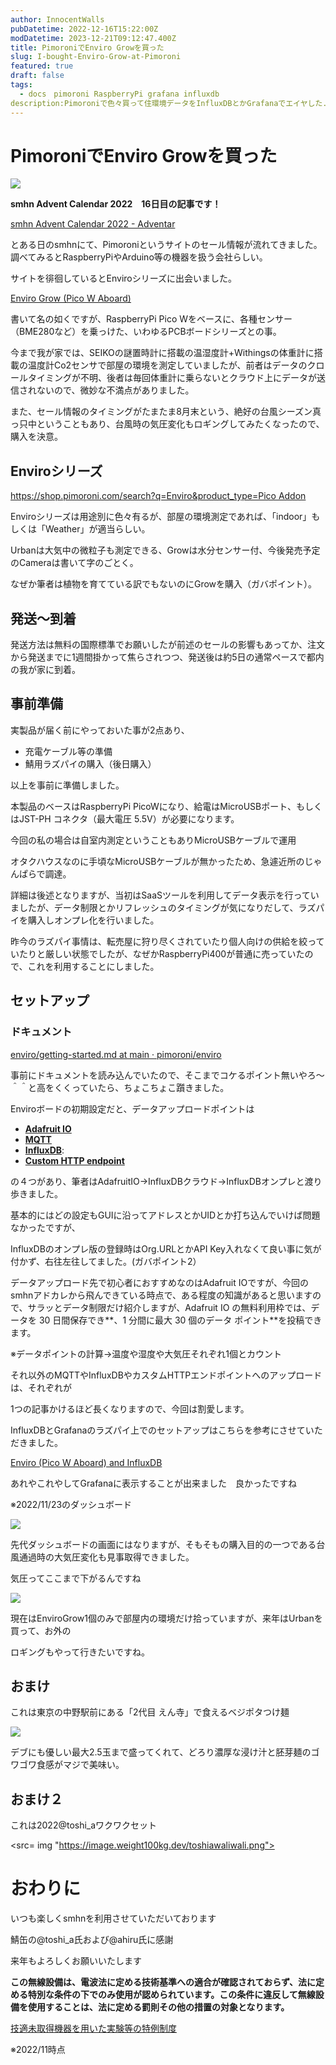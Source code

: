 ```yaml
---
author: InnocentWalls
pubDatetime: 2022-12-16T15:22:00Z
modDatetime: 2023-12-21T09:12:47.400Z
title: PimoroniでEnviro Growを買った
slug: I-bought-Enviro-Grow-at-Pimoroni
featured: true
draft: false
tags:
  - docs　pimoroni RaspberryPi grafana influxdb
description:Pimoroniで色々買って住環境データをInfluxDBとかGrafanaでエイヤした.
---
```


# PimoroniでEnviro Growを買った

<img src="https://image.weight100kg.dev/Untitled.png">

**smhn Advent Calendar 2022　16日目の記事です！**

[smhn Advent Calendar 2022 - Adventar](https://adventar.org/calendars/7936)

とある日のsmhnにて、Pimoroniというサイトのセール情報が流れてきました。
調べてみるとRaspberryPiやArduino等の機器を扱う会社らしい。

サイトを徘徊しているとEnviroシリーズに出会いました。

[Enviro Grow (Pico W Aboard)](https://shop.pimoroni.com/products/enviro-grow?variant=40055904305235)

書いて名の如くですが、RaspberryPi Pico Wをベースに、各種センサー（BME280など）を乗っけた、いわゆるPCBボードシリーズとの事。

今まで我が家では、SEIKOの謎置時計に搭載の温湿度計+Withingsの体重計に搭載の温度計Co2センサで部屋の環境を測定していましたが、前者はデータのクロールタイミングが不明、後者は毎回体重計に乗らないとクラウド上にデータが送信されないので、微妙な不満点がありました。

また、セール情報のタイミングがたまたま8月末という、絶好の台風シーズン真っ只中ということもあり、台風時の気圧変化もロギングしてみたくなったので、購入を決意。

## Enviroシリーズ

[https://shop.pimoroni.com/search?q=Enviro&product_type=Pico Addon](https://shop.pimoroni.com/search?q=Enviro&product_type=Pico%20Addon)

Enviroシリーズは用途別に色々有るが、部屋の環境測定であれば、「indoor」もしくは「Weather」が適当らしい。　

Urbanは大気中の微粒子も測定できる、Growは水分センサー付、今後発売予定のCameraは書いて字のごとく。

なぜか筆者は植物を育てている訳でもないのにGrowを購入（ガバポイント）。

## 発送～到着

発送方法は無料の国際標準でお願いしたが前述のセールの影響もあってか、注文から発送までに1週間掛かって焦らされつつ、発送後は約5日の通常ペースで都内の我が家に到着。

## 事前準備

実製品が届く前にやっておいた事が2点あり、

- 充電ケーブル等の準備
- 鯖用ラズパイの購入（後日購入）

以上を事前に準備しました。

本製品のベースはRaspberryPi PicoWになり、給電はMicroUSBポート、もしくはJST-PH コネクタ（最大電圧 5.5V）が必要になります。

今回の私の場合は自室内測定ということもありMicroUSBケーブルで運用

オタクハウスなのに手頃なMicroUSBケーブルが無かったため、急遽近所のじゃんぱらで調達。

詳細は後述となりますが、当初はSaaSツールを利用してデータ表示を行っていましたが、データ制限とかリフレッシュのタイミングが気になりだして、ラズパイを購入しオンプレ化を行いました。

昨今のラズパイ事情は、転売屋に狩り尽くされていたり個人向けの供給を絞っていたりと厳しい状態でしたが、なぜかRaspberryPi400が普通に売っていたので、これを利用することにしました。

## セットアップ

### ドキュメント

[enviro/getting-started.md at main · pimoroni/enviro](https://github.com/pimoroni/enviro/blob/main/documentation/getting-started.md)

事前にドキュメントを読み込んでいたので、そこまでコケるポイント無いやろ～＾＾と高をくくっていたら、ちょこちょこ躓きました。

Enviroボードの初期設定だと、データアップロードポイントは

- **[Adafruit IO](https://github.com/pimoroni/enviro/blob/main/documentation/destinations/adafruit-io.md)**
- **[MQTT](https://github.com/pimoroni/enviro/blob/main/documentation/destinations/mqtt.md)**
- **[InfluxDB](https://github.com/pimoroni/enviro/blob/main/documentation/destinations/influxdb.md)**:
- **[Custom HTTP endpoint](https://github.com/pimoroni/enviro/blob/main/documentation/destinations/custom-http-endpoint.md)**

の４つがあり、筆者はAdafruitIO→InfluxDBクラウド→InfluxDBオンプレと渡り歩きました。

基本的にはどの設定もGUIに沿ってアドレスとかUIDとか打ち込んでいけば問題なかったですが、

InfluxDBのオンプレ版の登録時はOrg.URLとかAPI Key入れなくて良い事に気が付かず、右往左往してました。(ガバポイント2）

データアップロード先で初心者におすすめなのはAdafruit IOですが、今回のsmhnアドカレから飛んできている時点で、ある程度の知識があると思いますので、サラッとデータ制限だけ紹介しますが、Adafruit IO の無料利用枠では、データを 30 日間保存でき**、1 分間に最大 30 個のデータ ポイント**を投稿できます。

※データポイントの計算→温度や湿度や大気圧それぞれ1個とカウント

それ以外のMQTTやInfluxDBやカスタムHTTPエンドポイントへのアップロードは、それぞれが

1つの記事かけるほど長くなりますので、今回は割愛します。

InfluxDBとGrafanaのラズパイ上でのセットアップはこちらを参考にさせていただきました。

[Enviro (Pico W Aboard) and InfluxDB](https://learn.pimoroni.com/article/enviro-and-influxdb)

あれやこれやしてGrafanaに表示することが出来ました　良かったですね　

※2022/11/23のダッシュボード

<img src="https://image.weight100kg.dev/Untitled.png">

先代ダッシュボードの画面にはなりますが、そもそもの購入目的の一つである台風通過時の大気圧変化も見事取得できました。

気圧ってここまで下がるんですね

<img src="https://image.weight100kg.dev/830658928cdb118a.png">


現在はEnviroGrow1個のみで部屋内の環境だけ拾っていますが、来年はUrbanを買って、お外の

ロギングもやって行きたいですね。

## おまけ

これは東京の中野駅前にある「2代目 えん寺」で食えるベジポタつけ麺

<img src="https://image.weight100kg.dev/7b8fe367e349e847.jpeg">

デブにも優しい最大2.5玉まで盛ってくれて、どろり濃厚な浸け汁と胚芽麺のゴワゴワ食感がマジで美味い。

## おまけ２

これは2022@toshi_aワクワクセット

<src= img "https://image.weight100kg.dev/toshiawaliwali.png">

# おわりに

いつも楽しくsmhnを利用させていただいております

鯖缶の@toshi_a氏および@ahiru氏に感謝

来年もよろしくお願いいたします

**この無線設備は、電波法に定める技術基準への適合が確認されておらず、法に定める特別な条件の下でのみ使用が認められています。この条件に違反して無線設備を使用することは、法に定める罰則その他の措置の対象となります。**

[技適未取得機器を用いた実験等の特例制度](https://exp-sp.denpa.soumu.go.jp/public/index.html)

※2022/11時点
